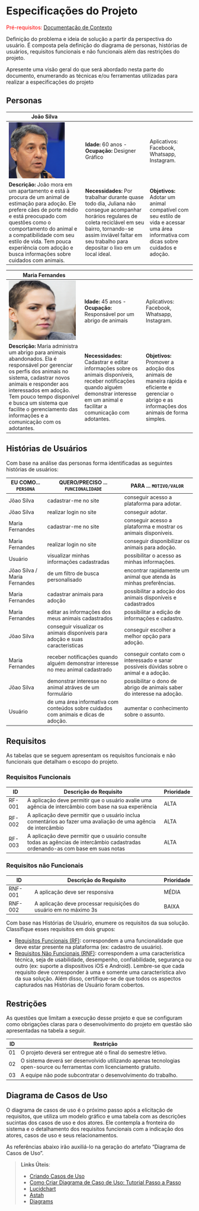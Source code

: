 # Especificações do Projeto

<span style="color:red">Pré-requisitos: <a href="1-Documentação de Contexto.md"> Documentação de Contexto</a></span>

Definição do problema e ideia de solução a partir da perspectiva do usuário. É composta pela definição do  diagrama de personas, histórias de usuários, requisitos funcionais e não funcionais além das restrições do projeto.

Apresente uma visão geral do que será abordado nesta parte do documento, enumerando as técnicas e/ou ferramentas utilizadas para realizar a especificações do projeto

## Personas

| João Silva    |                                    |                |
|--------------------|------------------------------------|----------------------------------------|
|![](https://github.com/ICEI-PUC-Minas-PMV-ADS/pmv-ads-2021-2-e2-proj-int-t2-descarte-sustentavel/blob/main/docs/img/joaomarques.png)|**Idade:** 60 anos - **Ocupação:**  Designer Gráfico |Aplicativos: Facebook, Whatsapp, Instagram.|
|**Descrição:** João mora em um apartamento e está à procura de um animal de estimação para adoção. Ele prefere cães de porte médio e está preocupado com questões como o comportamento do animal e a compatibilidade com seu estilo de vida. Tem pouca experiência com adoção e busca informações sobre cuidados com animais. |**Necessidades:** Por trabalhar durante quase todo dia, Juliana não consegue acompanhar horários regulares de coleta reciclável em seu bairro, tornando-se assim inviável faltar em seu trabalho para depositar o lixo em um local ideal.|**Objetivos:** Adotar um animal compatível com seu estilo de vida e acessar uma área informativa com dicas sobre cuidados e adoção.| 

| Maria Fernandes   |                                    |                |
|--------------------|------------------------------------|----------------------------------------|
|![](https://github.com/ICEI-PUC-Minas-PMV-ADS/pmv-ads-2021-2-e2-proj-int-t2-descarte-sustentavel/blob/main/docs/img/claralima.png)|**Idade:** 45 anos - **Ocupação:**  Responsável por um abrigo de animais |Aplicativos: Facebook, Whatsapp, Instagram.|
|**Descrição:** Maria administra um abrigo para animais abandonados. Ela é responsável por gerenciar os perfis dos animais no sistema, cadastrar novos animais e responder aos interessados em adoção. Tem pouco tempo disponível e busca um sistema que facilite o gerenciamento das informações e a comunicação com os adotantes. |**Necessidades:** Cadastrar e editar informações sobre os animais disponíveis, receber notificações quando alguém demonstrar interesse em um animal e facilitar a comunicação com adotantes.|**Objetivos:** Promover a adoção dos animais de maneira rápida e eficiente e gerenciar o abrigo e as informações dos animais de forma simples.| 

## Histórias de Usuários

Com base na análise das personas forma identificadas as seguintes histórias de usuários:

|EU COMO... `PERSONA`| QUERO/PRECISO ... `FUNCIONALIDADE` |PARA ... `MOTIVO/VALOR`                 |
|--------------------|------------------------------------|----------------------------------------|
| Jõao Silva| cadastrar-me no site | conseguir acesso a plataforma para adotar.      |
| Jõao Silva| realizar login no site    | conseguir adotar.      |
| Maria Fernandes| cadastrar-me no site | conseguir acesso a plataforma e  mostrar os animais disponiveis.    |
| Maria Fernandes| realizar login no site | conseguir disponibilizar os animais para adoção.   |
| Usuário | visualizar minhas informações cadastradas   |   possibilitar o acesso as minhas informações.    |
| Jõao Silva / Maria Fernandes | de um filtro de busca personalisado       | encontrar rapidamente um animal que atenda às minhas preferências.            |
| Maria Fernandes  | cadastrar animais para adoção    |  possibilitar a adoção dos animais disponíveis e cadastrados       |
| Maria Fernandes  | editar as informações dos meus animais cadastrados |  possibilitar a edição de informações e cadastro.     |
| Jõao Silva| conseguir visualizar os animais disponíveis para adoção e suas caracteristicas   |  conseguir escolher a melhor opção para adoção.      |
| Maria Fernandes| receber notificações quando alguém demonstrar interesse no meu animal cadastrado  |  conseguir contato com o interessado e sanar possiveis dúvidas sobre o animal e a adoção.     |
|  Jõao Silva | demonstrar interesse no animal atráves de um formulário   |  possibilitar o dono de abrigo de animais saber do interesse na adoção.     |
| Usuário | de uma área informativa com conteúdos sobre cuidados com animais e dicas de adoção. |  aumentar o conhecimento sobre o assunto.  |

## Requisitos

As tabelas que se seguem apresentam os requisitos funcionais e não funcionais que detalham o escopo do projeto.

### Requisitos Funcionais

|ID    | Descrição do Requisito  | Prioridade |
|------|-----------------------------------------|----|
|RF-001| A aplicação deve permitir que o usuário avalie uma agência de intercâmbio com base na sua experiência| ALTA | 
|RF-002| A aplicação deve permitir que o usuário inclua comentários ao fazer uma avaliação de uma agência de intercâmbio    | ALTA |
|RF-003| A aplicação deve permitir que o usuário consulte todas as agências de intercâmbio cadastradas ordenando-as com base em suas notas | ALTA |

### Requisitos não Funcionais

|ID     | Descrição do Requisito  |Prioridade |
|-------|-------------------------|----|
|RNF-001| A aplicação deve ser responsiva | MÉDIA | 
|RNF-002| A aplicação deve processar requisições do usuário em no máximo 3s |  BAIXA | 

Com base nas Histórias de Usuário, enumere os requisitos da sua solução. Classifique esses requisitos em dois grupos:

- [Requisitos Funcionais
 (RF)](https://pt.wikipedia.org/wiki/Requisito_funcional):
 correspondem a uma funcionalidade que deve estar presente na
  plataforma (ex: cadastro de usuário).
- [Requisitos Não Funcionais
  (RNF)](https://pt.wikipedia.org/wiki/Requisito_n%C3%A3o_funcional):
  correspondem a uma característica técnica, seja de usabilidade,
  desempenho, confiabilidade, segurança ou outro (ex: suporte a
  dispositivos iOS e Android).
Lembre-se que cada requisito deve corresponder à uma e somente uma
característica alvo da sua solução. Além disso, certifique-se de que
todos os aspectos capturados nas Histórias de Usuário foram cobertos.

## Restrições

As questões que limitam a execução desse projeto e que se configuram como obrigações claras para o desenvolvimento do projeto em questão são apresentadas na tabela a seguir.

|ID| Restrição                                             |
|--|-------------------------------------------------------|
|01| O projeto deverá ser entregue até o final do semestre létivo. |
|02| O sistema deverá ser desenvolvido utilizando apenas tecnologias open-source ou ferramentas com licenciamento gratuito.  |
|03| A equipe não pode subcontratar o desenvolvimento do trabalho.      |


## Diagrama de Casos de Uso

O diagrama de casos de uso é o próximo passo após a elicitação de requisitos, que utiliza um modelo gráfico e uma tabela com as descrições sucintas dos casos de uso e dos atores. Ele contempla a fronteira do sistema e o detalhamento dos requisitos funcionais com a indicação dos atores, casos de uso e seus relacionamentos. 

As referências abaixo irão auxiliá-lo na geração do artefato “Diagrama de Casos de Uso”.

> **Links Úteis**:
> - [Criando Casos de Uso](https://www.ibm.com/docs/pt-br/elm/6.0?topic=requirements-creating-use-cases)
> - [Como Criar Diagrama de Caso de Uso: Tutorial Passo a Passo](https://gitmind.com/pt/fazer-diagrama-de-caso-uso.html/)
> - [Lucidchart](https://www.lucidchart.com/)
> - [Astah](https://astah.net/)
> - [Diagrams](https://app.diagrams.net/)
